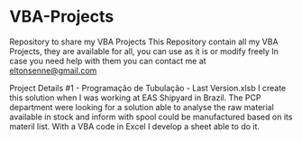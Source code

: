 # VBA-Projects
Repository to share my VBA Projects
This Repository contain all my VBA Projects, they are available for all, you can use as it is or modify freely
In case you need help with them you can contact me at eltonsenne@gmail.com


Project Details
#1 - Programação de Tubulação - Last Version.xlsb
I create this solution when I was working at EAS Shipyard in Brazil.
The PCP department were looking for a solution able to analyse the raw material available in stock and inform with spool could be manufactured based on its materil list. With a VBA code in Excel I develop a sheet able to do it.
